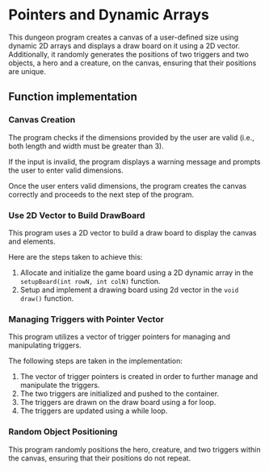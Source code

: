 # Pointers and Dynamic Arrays
This dungeon program creates a canvas of a user-defined size using dynamic 2D arrays and displays a draw board on it using a 2D vector. Additionally, it randomly generates the positions of two triggers and two objects, a hero and a creature, on the canvas, ensuring that their positions are unique.

## Function implementation

### Canvas Creation
The program checks if the dimensions provided by the user are valid (i.e., both length and width must be greater than 3).

If the input is invalid, the program displays a warning message and prompts the user to enter valid dimensions.

Once the user enters valid dimensions, the program creates the canvas correctly and proceeds to the next step of the program.

### Use 2D Vector to Build DrawBoard
This program uses a 2D vector to build a draw board to display the canvas and elements. 

Here are the steps taken to achieve this:
1. Allocate and initialize the game board using a 2D dynamic array in the `setupBoard(int rowN, int colN)` function.
2. Setup and implement a drawing board using 2d vector in the `void draw()` function.
    
### Managing Triggers with Pointer Vector
This program utilizes a vector of trigger pointers for managing and manipulating triggers. 

The following steps are taken in the implementation:
1. The vector of trigger pointers is created in order to further manage and manipulate the triggers.
2. The two triggers are initialized and pushed to the container.
3. The triggers are drawn on the draw board using a for loop.
4. The triggers are updated using a while loop.
    
### Random Object Positioning
This program randomly positions the hero, creature, and two triggers within the canvas, ensuring that their positions do not repeat. 